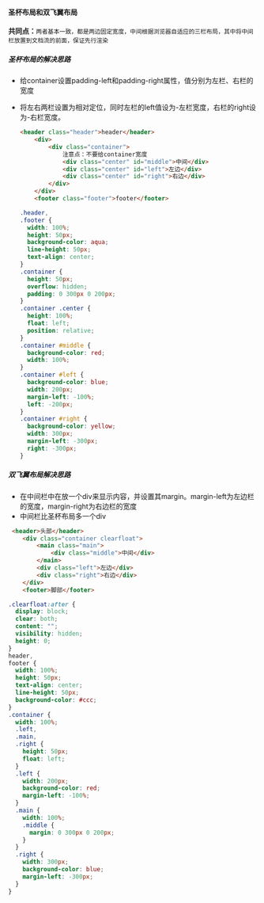 #### 圣杯布局和双飞翼布局

**共同点：**`两者基本一致，都是两边固定宽度，中间根据浏览器自适应的三栏布局，其中将中间栏放置到文档流的前面，保证先行渲染`

##### **圣杯布局的解决思路**

- 给container设置padding-left和padding-right属性，值分别为左栏、右栏的宽度

- 将左右两栏设置为相对定位，同时左栏的left值设为-左栏宽度，右栏的right设为-右栏宽度。

  ```html
  <header class="header">header</header>
      <div>
          <div class="container">
              注意点：不要给container宽度
              <div class="center" id="middle">中间</div>
              <div class="center" id="left">左边</div>
              <div class="center" id="right">右边</div>
          </div>
      </div>
      <footer class="footer">footer</footer>
  ```

  ```css
  .header,
  .footer {
    width: 100%;
    height: 50px;
    background-color: aqua;
    line-height: 50px;
    text-align: center;
  }
  .container {
    height: 50px;
    overflow: hidden;
    padding: 0 300px 0 200px;
  }
  .container .center {
    height: 100%;
    float: left;
    position: relative;
  }
  .container #middle {
    background-color: red;
    width: 100%;
  }
  .container #left {
    background-color: blue;
    width: 200px;
    margin-left: -100%;
    left: -200px;
  }
  .container #right {
    background-color: yellow;
    width: 300px;
    margin-left: -300px;
    right: -300px;
  }
  
  ```

  

##### **双飞翼布局解决思路**

- 在中间栏中在放一个div来显示内容，并设置其margin。margin-left为左边栏的宽度，margin-right为右边栏的宽度
- 中间栏比圣杯布局多一个div

```html
 <header>头部</header>
    <div class="container clearfloat">
        <main class="main">
            <div class="middle">中间</div>
        </main>
        <div class="left">左边</div>
        <div class="right">右边</div>
    </div>
    <footer>脚部</footer>
```

```css
.clearfloat:after {
  display: block;
  clear: both;
  content: "";
  visibility: hidden;
  height: 0;
}
header,
footer {
  width: 100%;
  height: 50px;
  text-align: center;
  line-height: 50px;
  background-color: #ccc;
}
.container {
  width: 100%;
  .left,
  .main,
  .right {
    height: 50px;
    float: left;
  }
  .left {
    width: 200px;
    background-color: red;
    margin-left: -100%;
  }
  .main {
    width: 100%;
    .middle {
      margin: 0 300px 0 200px;
    }
  }
  .right {
    width: 300px;
    background-color: blue;
    margin-left: -300px;
  }
}

```

